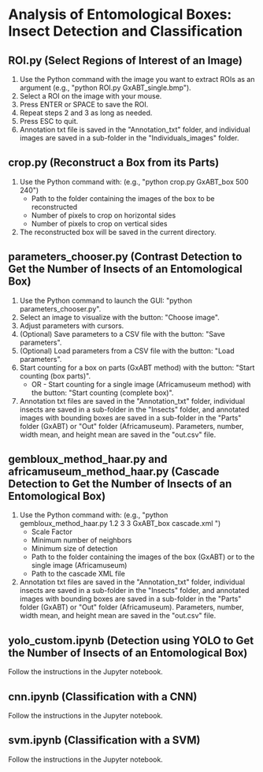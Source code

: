 # Analysis of Entomological Boxes: Insect Detection and Classification

## ROI.py (Select Regions of Interest of an Image)

1. Use the Python command with the image you want to extract ROIs as an argument (e.g., "python ROI.py GxABT_single.bmp").
2. Select a ROI on the image with your mouse.
3. Press ENTER or SPACE to save the ROI.
4. Repeat steps 2 and 3 as long as needed.
5. Press ESC to quit.
6. Annotation txt file is saved in the "Annotation_txt" folder, and individual images are saved in a sub-folder in the "Individuals_images" folder.

## crop.py (Reconstruct a Box from its Parts)

1. Use the Python command with: (e.g., "python crop.py GxABT_box 500 240")
    - Path to the folder containing the images of the box to be reconstructed
    - Number of pixels to crop on horizontal sides
    - Number of pixels to crop on vertical sides
2. The reconstructed box will be saved in the current directory.

## parameters_chooser.py (Contrast Detection to Get the Number of Insects of an Entomological Box)

1. Use the Python command to launch the GUI: "python parameters_chooser.py".
2. Select an image to visualize with the button: "Choose image".
3. Adjust parameters with cursors.
4. (Optional) Save parameters to a CSV file with the button: "Save parameters".
5. (Optional) Load parameters from a CSV file with the button: "Load parameters".
6. Start counting for a box on parts (GxABT method) with the button: "Start counting (box parts)".
    - OR -
    Start counting for a single image (Africamuseum method) with the button: "Start counting (complete box)".
7. Annotation txt files are saved in the "Annotation_txt" folder, individual insects are saved in a sub-folder in the "Insects" folder, and annotated images with bounding boxes are saved in a sub-folder in the "Parts" folder (GxABT) or "Out" folder (Africamuseum). Parameters, number, width mean, and height mean are saved in the "out.csv" file.

## gembloux_method_haar.py and africamuseum_method_haar.py (Cascade Detection to Get the Number of Insects of an Entomological Box)

1. Use the Python command with: (e.g., "python gembloux_method_haar.py 1.2 3 3 GxABT_box cascade.xml ")
    - Scale Factor
    - Minimum number of neighbors
    - Minimum size of detection
    - Path to the folder containing the images of the box (GxABT) or to the single image (Africamuseum)
    - Path to the cascade XML file
2. Annotation txt files are saved in the "Annotation_txt" folder, individual insects are saved in a sub-folder in the "Insects" folder, and annotated images with bounding boxes are saved in a sub-folder in the "Parts" folder (GxABT) or "Out" folder (Africamuseum). Parameters, number, width mean, and height mean are saved in the "out.csv" file.

## yolo_custom.ipynb (Detection using YOLO to Get the Number of Insects of an Entomological Box)

Follow the instructions in the Jupyter notebook.

## cnn.ipynb (Classification with a CNN)

Follow the instructions in the Jupyter notebook.

## svm.ipynb (Classification with a SVM)

Follow the instructions in the Jupyter notebook.
